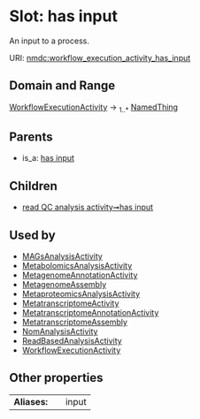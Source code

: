 
# Slot: has input


An input to a process.

URI: [nmdc:workflow_execution_activity_has_input](https://microbiomedata/meta/workflow_execution_activity_has_input)


## Domain and Range

[WorkflowExecutionActivity](WorkflowExecutionActivity.md) &#8594;  <sub>1..\*</sub> [NamedThing](NamedThing.md)

## Parents

 *  is_a: [has input](has_input.md)

## Children

 *  [read QC analysis activity➞has input](read_QC_analysis_activity_has_input.md)

## Used by

 * [MAGsAnalysisActivity](MAGsAnalysisActivity.md)
 * [MetabolomicsAnalysisActivity](MetabolomicsAnalysisActivity.md)
 * [MetagenomeAnnotationActivity](MetagenomeAnnotationActivity.md)
 * [MetagenomeAssembly](MetagenomeAssembly.md)
 * [MetaproteomicsAnalysisActivity](MetaproteomicsAnalysisActivity.md)
 * [MetatranscriptomeActivity](MetatranscriptomeActivity.md)
 * [MetatranscriptomeAnnotationActivity](MetatranscriptomeAnnotationActivity.md)
 * [MetatranscriptomeAssembly](MetatranscriptomeAssembly.md)
 * [NomAnalysisActivity](NomAnalysisActivity.md)
 * [ReadBasedAnalysisActivity](ReadBasedAnalysisActivity.md)
 * [WorkflowExecutionActivity](WorkflowExecutionActivity.md)

## Other properties

|  |  |  |
| --- | --- | --- |
| **Aliases:** | | input |


